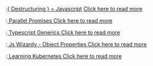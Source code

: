 :[{ Destructuring } = Javascript](destructuring-is-fun/header.md)
[Click here to read more](destructuring-is-fun)

:[ Parallel Promises ](parallel-promises/header.md)
[Click here to read more](parallel-promises)

:[ Typescript Generics ](typescript-generics/header.md)
[Click here to read more](typescript-generics)

:[ Js Wizardy - Object Properties ](js-wizardry/header.md)
[Click here to read more](js-wizardry)

:[ Learning Kubernetes ](k8-uptime/header.md)
[Click here to read more](k8-uptime)
